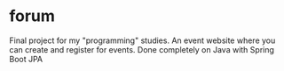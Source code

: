 # forum
Final project for my "programming" studies. An event website where you can create and register for events. Done completely on Java with Spring Boot JPA
